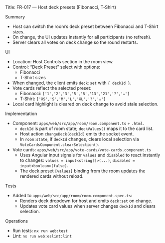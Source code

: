 Title: FR-017 — Host deck presets (Fibonacci, T‑Shirt)

Summary
- Host can switch the room’s deck preset between Fibonacci and T‑Shirt sizes.
- On change, the UI updates instantly for all participants (no refresh).
- Server clears all votes on deck change so the round restarts.

UI
- Location: Host Controls section in the room view.
- Control: “Deck Preset” select with options:
  - Fibonacci
  - T‑Shirt sizes
- When changed, the client emits `deck:set` with `{ deckId }`.
- Vote cards reflect the selected preset:
  - Fibonacci: `['1','2','3','5','8','13','21','?','☕']`
  - T‑Shirt: `['XS','S','M','L','XL','?','☕']`
- Local card highlight is cleared on deck change to avoid stale selection.

Implementation
- Component: `apps/web/src/app/room/room.component.ts` + `.html`.
  - `deckId` is part of room state; `deckValues()` maps it to the card list.
  - Host action `changeDeck(deckId)` emits the socket event.
  - In `room:state`, if `deckId` changes, clears local selection via `VoteCardsComponent.clearSelection()`.
- Vote cards: `apps/web/src/app/vote-cards/vote-cards.component.ts`
  - Uses Angular input signals for `values` and `disabled` to react instantly to changes: `values = input<string[]>(...)`, `disabled = input<boolean>(false)`.
  - The deck preset `[values]` binding from the room updates the rendered cards without reload.

Tests
- Added to `apps/web/src/app/room/room.component.spec.ts`:
  - Renders deck dropdown for host and emits `deck:set` on change.
  - Updates vote card values when server changes `deckId` and clears selection.

Operations
- Run tests: `nx run web:test`
- Lint: `nx run web:eslint:lint`
